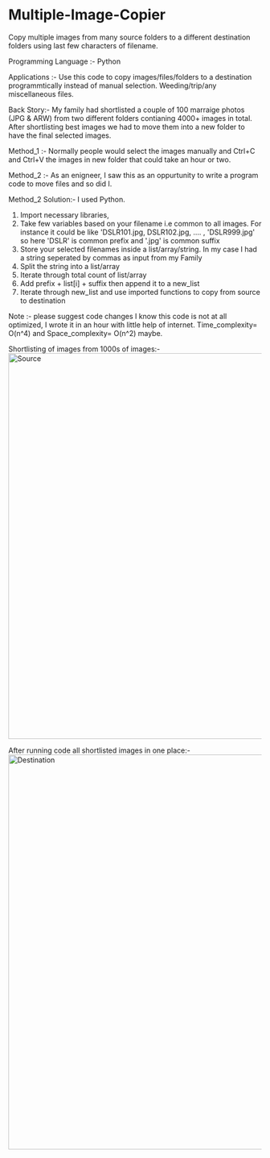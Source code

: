 # Multiple-Image-Copier
Copy multiple images from many source folders to a different destination folders using last few characters of filename. 

Programming Language :- Python

Applications :- Use this code to copy images/files/folders to a destination programmtically instead of manual selection. Weeding/trip/any miscellaneous files.

Back Story:- My family had shortlisted a couple of 100 marraige photos (JPG & ARW) from two different folders contianing 4000+ images in total. After shortlisting best images we had to move them into a new folder to have the final selected images. 

Method_1 :- Normally people would select the images manually and Ctrl+C and Ctrl+V the images in new folder that could take an hour or two.

Method_2 :- As an enigneer, I saw this as an oppurtunity to write a program code to move files and so did I.

Method_2 Solution:-
I used Python. 

1. Import necessary libraries, 
2. Take few variables based on your filename i.e common to all images. For instance it could be like 'DSLR101.jpg, DSLR102.jpg, .... , 'DSLR999.jpg' so here 'DSLR' is common prefix and '.jpg' is common suffix
3. Store your selected filenames inside a list/array/string. In my case I had a string seperated by commas as input from my Family 
4. Split the string into a list/array 
5. Iterate through total count of list/array
6. Add prefix + list[i] + suffix then append it to a new_list
7. Iterate through new_list and use imported functions to copy from source to destination

Note :- please suggest code changes I know this code is not at all optimized, I wrote it in an hour with little help of internet. Time_complexity= O(n^4) and Space_complexity= O(n^2) maybe. 

Shortlisting of images from 1000s of images:-
<img width="766" alt="Source" src="https://user-images.githubusercontent.com/64662114/168808090-2ae822f6-f80b-414a-9cd4-2632c4b09ff8.png">

After running code all shortlisted images in one place:-
<img width="784" alt="Destination" src="https://user-images.githubusercontent.com/64662114/168808109-321020db-c77b-4ecf-a5d5-b73066cd2dcb.png">

